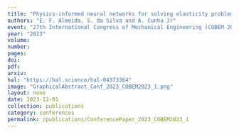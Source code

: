 ```yaml
---
title: "Physics-informed neural networks for solving elasticity problems"
authors: "E. F. Almeida, S. da Silva and A. Cunha Jr"
event: "27th International Congress of Mechanical Engineering (COBEM 2023)"
year: "2023"
volume: 
number:
pages: 
doi: 
pdf: 
arxiv: 
hal: "https://hal.science/hal-04373364"
image: "GraphicalAbstract_Conf_2023_COBEM2023_1.png"
layout: none
date: 2023-12-01
collection: publications
category: conferences
permalink: /publications/ConferencePaper_2023_COBEM2023_1
---
```

